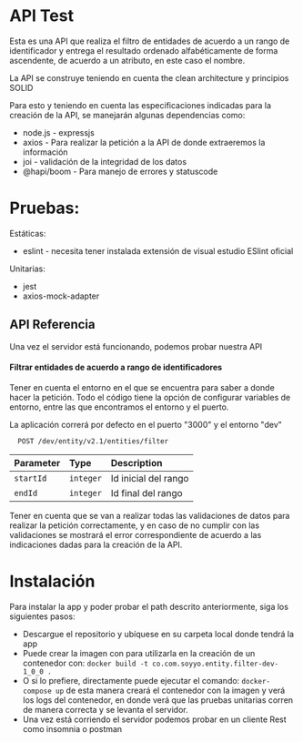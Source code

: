 
# API Test

Esta es una API que realiza el filtro de entidades de acuerdo a un rango de identificador y entrega el resultado ordenado alfabéticamente de forma ascendente, de acuerdo a un atributo, en este caso el nombre.

La API se construye teniendo en cuenta the clean architecture y principios SOLID

Para esto y teniendo en cuenta las especificaciones indicadas para la creación de la API, se manejarán algunas dependencias como:

* node.js - expressjs
* axios - Para realizar la petición a la API de donde extraeremos la información
* joi - validación de la integridad de los datos
* @hapi/boom - Para manejo de errores y statuscode

# Pruebas:

Estáticas:

* eslint - necesita tener instalada extensión de visual estudio ESlint oficial

Unitarias:

* jest
* axios-mock-adapter

## API Referencia

Una vez el servidor está funcionando, podemos probar nuestra API

#### Filtrar entidades de acuerdo a rango de identificadores

Tener en cuenta el entorno en el que se encuentra para saber a donde hacer la petición. Todo el código tiene la opción de configurar variables de entorno, entre las que encontramos el entorno y el puerto.

La aplicación correrá por defecto en el puerto "3000" y el entorno "dev"

```http
  POST /dev/entity/v2.1/entities/filter
```

| Parameter | Type      | Description          |
| :-------- | :-------- | :------------------- |
| `startId` | `integer` | Id inicial del rango |
| `endId`   | `integer` | Id final del rango   |

Tener en cuenta que se van a realizar todas las validaciones de datos para realizar la petición correctamente, y en caso de no cumplir con las validaciones se mostrará el error correspondiente de acuerdo a las indicaciones dadas para la creación de la API.

# Instalación

Para instalar la app y poder probar el path descrito anteriormente, siga los siguientes pasos:

* Descargue el repositorio y ubíquese en su carpeta local donde tendrá la app
* Puede crear la imagen con para utilizarla en la creación de un contenedor con:
```docker build -t co.com.soyyo.entity.filter-dev-1_0_0 .```
* O si lo prefiere, directamente puede ejecutar el comando:
```docker-compose up``` de esta manera creará el contenedor con la imagen y verá los logs del contenedor, en donde verá que las pruebas unitarias corren de manera correcta y se levanta el servidor.
* Una vez está corriendo el servidor podemos probar en un cliente Rest como insomnia o postman
